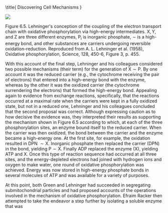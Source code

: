 \title{
Discovering Cell Mechanisms
}

![](https://cdn.mathpix.com/cropped/2024_07_05_b6dcf9d941e3aa6c1191g-1.jpg?height=412&width=1192&top_left_y=195&top_left_x=175)

Figure 6.5. Lehninger's conception of the coupling of the electron transport chain with oxidative phosphorylation via high-energy intermediates. $\mathrm{X}, \mathrm{Y}$, and $\mathrm{Z}$ are three different enzymes, $\mathrm{P}_{\mathrm{i}}$ is inorganic phosphate, $\sim$ is a high-energy bond, and other substances are carriers undergoing reversible oxidation-reduction. Reproduced from A. L. Lehninger et al. (1958), Oxidative phosphorylation, Science, 128, 450-6, Figure 3, p. 455.

With this account of the final step, Lehninger and his colleagues considered two possible mechanisms (their term) for the generation of $\mathrm{X} \sim \mathrm{P}$. By one account it was the reduced carrier (e.g., the cytochrome receiving the pair of electrons) that entered into a high-energy bond with the enzyme, whereas by the other it was the oxidized carrier (the cytochrome surrendering the electrons) that formed the high-energy bond. Appealing again to evidence from exchange reactions, specifically, that the reactions occurred at a maximal rate when the carriers were kept in a fully oxidized state, but not in a reduced one, Lehninger and his colleagues concluded that the second proposal was correct. Although expressing caution as to how decisive the evidence was, they interpreted their results as supporting the mechanism shown in Figure 6.5 according to which, at each of the three phosphorylation sites, an enzyme bound itself to the reduced carrier. When the carrier was then oxidized, the bond between the carrier and the enzyme became a high-energy one. At the first site, for example, the oxidation resulted in DPN $\sim \mathrm{X}$. Inorganic phosphate then replaced the carrier (DPN) in the bond, yielding $\mathrm{P} \sim \mathrm{X}$. Finally ADP replaced the enzyme $(\mathrm{X})$, yielding ATP and $\mathrm{X}$. Once this type of reaction sequence had occurred at all three sites, and the energy-depleted electrons had joined with hydrogen ions and oxygen to make water, one round of oxidative phosphorylation was achieved. Energy was now stored in high-energy phosphate bonds in several molecules of ATP and was available for a variety of purposes.

At this point, both Green and Lehninger had succeeded in segregating submitochondrial particles and had proposed accounts of the operations involved in the mechanism of oxidative phosphorylation. Efraim Racker then attempted to take the endeavor a step further by isolating a soluble enzyme that was